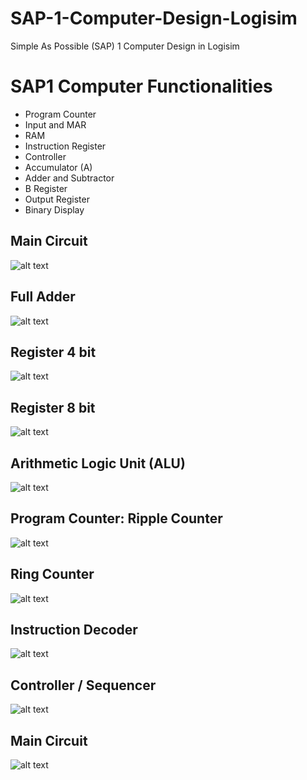# SAP-1-Computer-Design-Logisim
Simple As Possible (SAP) 1 Computer Design in Logisim

<h1>SAP1 Computer Functionalities</h1>

- Program Counter
- Input and MAR
- RAM
- Instruction Register
- Controller
- Accumulator (A)
- Adder and Subtractor
- B Register
- Output Register
- Binary Display

<h2>Main Circuit</h2>

![alt text](https://github.com/FaisalAhmedBijoy/SAP-1-Computer-Design-Logisim/blob/main/imageReadMeSap1/sap1%202.PNG)

<h2>Full Adder</h2>

![alt text](https://github.com/FaisalAhmedBijoy/SAP-1-Computer-Design-Logisim/blob/main/imageReadMeSap1/Screenshot%20(353).png)

<h2>Register 4 bit </h2>

![alt text](https://github.com/FaisalAhmedBijoy/SAP-1-Computer-Design-Logisim/blob/main/imageReadMeSap1/Screenshot%20(354).png)

<h2>Register 8 bit</h2>

![alt text](https://github.com/FaisalAhmedBijoy/SAP-1-Computer-Design-Logisim/blob/main/imageReadMeSap1/Screenshot%20(355).png)

<h2>Arithmetic Logic Unit (ALU)</h2>

![alt text](https://github.com/FaisalAhmedBijoy/SAP-1-Computer-Design-Logisim/blob/main/imageReadMeSap1/Screenshot%20(356).png)

<h2>Program Counter: Ripple Counter</h2>

![alt text](https://github.com/FaisalAhmedBijoy/SAP-1-Computer-Design-Logisim/blob/main/imageReadMeSap1/Screenshot%20(357).png)

<h2>Ring Counter</h2>

![alt text](https://github.com/FaisalAhmedBijoy/SAP-1-Computer-Design-Logisim/blob/main/imageReadMeSap1/Screenshot%20(358).png)

<h2>Instruction Decoder</h2>

![alt text](https://github.com/FaisalAhmedBijoy/SAP-1-Computer-Design-Logisim/blob/main/imageReadMeSap1/Screenshot%20(359).png)

<h2>Controller / Sequencer</h2>

![alt text](https://github.com/FaisalAhmedBijoy/SAP-1-Computer-Design-Logisim/blob/main/imageReadMeSap1/Screenshot%20(360).png)

<h2>Main Circuit</h2>

![alt text](https://github.com/FaisalAhmedBijoy/SAP-1-Computer-Design-Logisim/blob/main/imageReadMeSap1/Screenshot%20(361).png)
